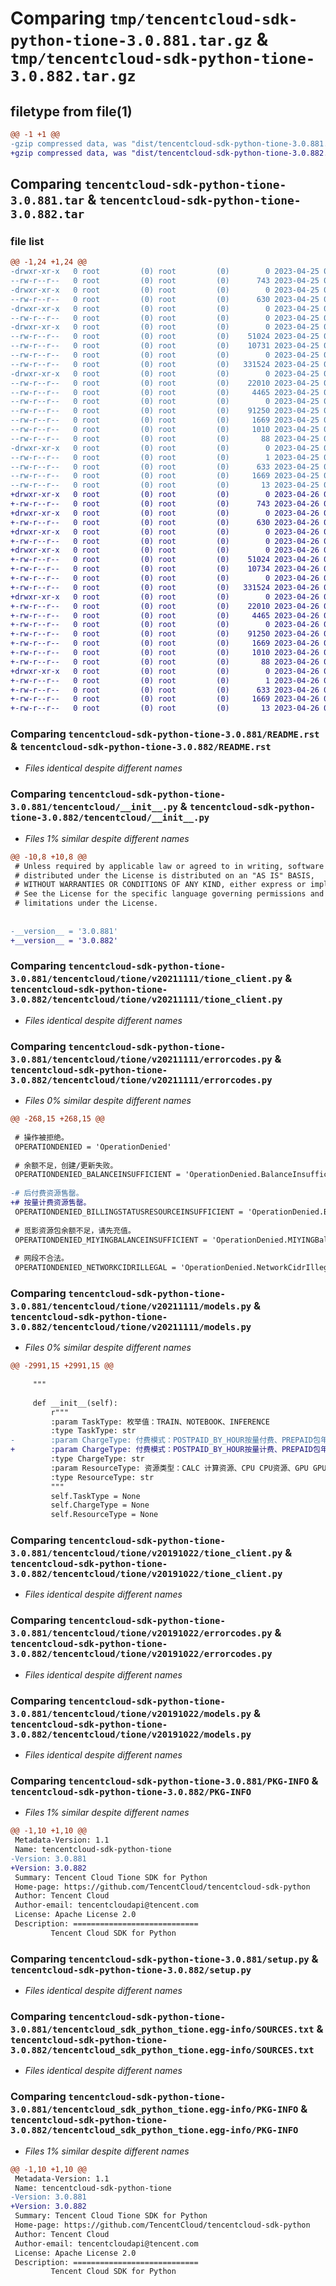 # Comparing `tmp/tencentcloud-sdk-python-tione-3.0.881.tar.gz` & `tmp/tencentcloud-sdk-python-tione-3.0.882.tar.gz`

## filetype from file(1)

```diff
@@ -1 +1 @@
-gzip compressed data, was "dist/tencentcloud-sdk-python-tione-3.0.881.tar", last modified: Tue Apr 25 00:58:21 2023, max compression
+gzip compressed data, was "dist/tencentcloud-sdk-python-tione-3.0.882.tar", last modified: Wed Apr 26 03:57:34 2023, max compression
```

## Comparing `tencentcloud-sdk-python-tione-3.0.881.tar` & `tencentcloud-sdk-python-tione-3.0.882.tar`

### file list

```diff
@@ -1,24 +1,24 @@
-drwxr-xr-x   0 root         (0) root         (0)        0 2023-04-25 00:58:21.000000 tencentcloud-sdk-python-tione-3.0.881/
--rw-r--r--   0 root         (0) root         (0)      743 2023-04-25 00:58:21.000000 tencentcloud-sdk-python-tione-3.0.881/README.rst
-drwxr-xr-x   0 root         (0) root         (0)        0 2023-04-25 00:58:21.000000 tencentcloud-sdk-python-tione-3.0.881/tencentcloud/
--rw-r--r--   0 root         (0) root         (0)      630 2023-04-25 00:58:21.000000 tencentcloud-sdk-python-tione-3.0.881/tencentcloud/__init__.py
-drwxr-xr-x   0 root         (0) root         (0)        0 2023-04-25 00:58:21.000000 tencentcloud-sdk-python-tione-3.0.881/tencentcloud/tione/
--rw-r--r--   0 root         (0) root         (0)        0 2023-04-25 00:58:21.000000 tencentcloud-sdk-python-tione-3.0.881/tencentcloud/tione/__init__.py
-drwxr-xr-x   0 root         (0) root         (0)        0 2023-04-25 00:58:21.000000 tencentcloud-sdk-python-tione-3.0.881/tencentcloud/tione/v20211111/
--rw-r--r--   0 root         (0) root         (0)    51024 2023-04-25 00:58:21.000000 tencentcloud-sdk-python-tione-3.0.881/tencentcloud/tione/v20211111/tione_client.py
--rw-r--r--   0 root         (0) root         (0)    10731 2023-04-25 00:58:21.000000 tencentcloud-sdk-python-tione-3.0.881/tencentcloud/tione/v20211111/errorcodes.py
--rw-r--r--   0 root         (0) root         (0)        0 2023-04-25 00:58:21.000000 tencentcloud-sdk-python-tione-3.0.881/tencentcloud/tione/v20211111/__init__.py
--rw-r--r--   0 root         (0) root         (0)   331524 2023-04-25 00:58:21.000000 tencentcloud-sdk-python-tione-3.0.881/tencentcloud/tione/v20211111/models.py
-drwxr-xr-x   0 root         (0) root         (0)        0 2023-04-25 00:58:21.000000 tencentcloud-sdk-python-tione-3.0.881/tencentcloud/tione/v20191022/
--rw-r--r--   0 root         (0) root         (0)    22010 2023-04-25 00:58:21.000000 tencentcloud-sdk-python-tione-3.0.881/tencentcloud/tione/v20191022/tione_client.py
--rw-r--r--   0 root         (0) root         (0)     4465 2023-04-25 00:58:21.000000 tencentcloud-sdk-python-tione-3.0.881/tencentcloud/tione/v20191022/errorcodes.py
--rw-r--r--   0 root         (0) root         (0)        0 2023-04-25 00:58:21.000000 tencentcloud-sdk-python-tione-3.0.881/tencentcloud/tione/v20191022/__init__.py
--rw-r--r--   0 root         (0) root         (0)    91250 2023-04-25 00:58:21.000000 tencentcloud-sdk-python-tione-3.0.881/tencentcloud/tione/v20191022/models.py
--rw-r--r--   0 root         (0) root         (0)     1669 2023-04-25 00:58:21.000000 tencentcloud-sdk-python-tione-3.0.881/PKG-INFO
--rw-r--r--   0 root         (0) root         (0)     1010 2023-04-25 00:58:21.000000 tencentcloud-sdk-python-tione-3.0.881/setup.py
--rw-r--r--   0 root         (0) root         (0)       88 2023-04-25 00:58:21.000000 tencentcloud-sdk-python-tione-3.0.881/setup.cfg
-drwxr-xr-x   0 root         (0) root         (0)        0 2023-04-25 00:58:21.000000 tencentcloud-sdk-python-tione-3.0.881/tencentcloud_sdk_python_tione.egg-info/
--rw-r--r--   0 root         (0) root         (0)        1 2023-04-25 00:58:21.000000 tencentcloud-sdk-python-tione-3.0.881/tencentcloud_sdk_python_tione.egg-info/dependency_links.txt
--rw-r--r--   0 root         (0) root         (0)      633 2023-04-25 00:58:21.000000 tencentcloud-sdk-python-tione-3.0.881/tencentcloud_sdk_python_tione.egg-info/SOURCES.txt
--rw-r--r--   0 root         (0) root         (0)     1669 2023-04-25 00:58:21.000000 tencentcloud-sdk-python-tione-3.0.881/tencentcloud_sdk_python_tione.egg-info/PKG-INFO
--rw-r--r--   0 root         (0) root         (0)       13 2023-04-25 00:58:21.000000 tencentcloud-sdk-python-tione-3.0.881/tencentcloud_sdk_python_tione.egg-info/top_level.txt
+drwxr-xr-x   0 root         (0) root         (0)        0 2023-04-26 03:57:34.000000 tencentcloud-sdk-python-tione-3.0.882/
+-rw-r--r--   0 root         (0) root         (0)      743 2023-04-26 03:57:34.000000 tencentcloud-sdk-python-tione-3.0.882/README.rst
+drwxr-xr-x   0 root         (0) root         (0)        0 2023-04-26 03:57:34.000000 tencentcloud-sdk-python-tione-3.0.882/tencentcloud/
+-rw-r--r--   0 root         (0) root         (0)      630 2023-04-26 03:57:34.000000 tencentcloud-sdk-python-tione-3.0.882/tencentcloud/__init__.py
+drwxr-xr-x   0 root         (0) root         (0)        0 2023-04-26 03:57:34.000000 tencentcloud-sdk-python-tione-3.0.882/tencentcloud/tione/
+-rw-r--r--   0 root         (0) root         (0)        0 2023-04-26 03:57:34.000000 tencentcloud-sdk-python-tione-3.0.882/tencentcloud/tione/__init__.py
+drwxr-xr-x   0 root         (0) root         (0)        0 2023-04-26 03:57:34.000000 tencentcloud-sdk-python-tione-3.0.882/tencentcloud/tione/v20211111/
+-rw-r--r--   0 root         (0) root         (0)    51024 2023-04-26 03:57:34.000000 tencentcloud-sdk-python-tione-3.0.882/tencentcloud/tione/v20211111/tione_client.py
+-rw-r--r--   0 root         (0) root         (0)    10734 2023-04-26 03:57:34.000000 tencentcloud-sdk-python-tione-3.0.882/tencentcloud/tione/v20211111/errorcodes.py
+-rw-r--r--   0 root         (0) root         (0)        0 2023-04-26 03:57:34.000000 tencentcloud-sdk-python-tione-3.0.882/tencentcloud/tione/v20211111/__init__.py
+-rw-r--r--   0 root         (0) root         (0)   331524 2023-04-26 03:57:34.000000 tencentcloud-sdk-python-tione-3.0.882/tencentcloud/tione/v20211111/models.py
+drwxr-xr-x   0 root         (0) root         (0)        0 2023-04-26 03:57:34.000000 tencentcloud-sdk-python-tione-3.0.882/tencentcloud/tione/v20191022/
+-rw-r--r--   0 root         (0) root         (0)    22010 2023-04-26 03:57:34.000000 tencentcloud-sdk-python-tione-3.0.882/tencentcloud/tione/v20191022/tione_client.py
+-rw-r--r--   0 root         (0) root         (0)     4465 2023-04-26 03:57:34.000000 tencentcloud-sdk-python-tione-3.0.882/tencentcloud/tione/v20191022/errorcodes.py
+-rw-r--r--   0 root         (0) root         (0)        0 2023-04-26 03:57:34.000000 tencentcloud-sdk-python-tione-3.0.882/tencentcloud/tione/v20191022/__init__.py
+-rw-r--r--   0 root         (0) root         (0)    91250 2023-04-26 03:57:34.000000 tencentcloud-sdk-python-tione-3.0.882/tencentcloud/tione/v20191022/models.py
+-rw-r--r--   0 root         (0) root         (0)     1669 2023-04-26 03:57:34.000000 tencentcloud-sdk-python-tione-3.0.882/PKG-INFO
+-rw-r--r--   0 root         (0) root         (0)     1010 2023-04-26 03:57:34.000000 tencentcloud-sdk-python-tione-3.0.882/setup.py
+-rw-r--r--   0 root         (0) root         (0)       88 2023-04-26 03:57:34.000000 tencentcloud-sdk-python-tione-3.0.882/setup.cfg
+drwxr-xr-x   0 root         (0) root         (0)        0 2023-04-26 03:57:34.000000 tencentcloud-sdk-python-tione-3.0.882/tencentcloud_sdk_python_tione.egg-info/
+-rw-r--r--   0 root         (0) root         (0)        1 2023-04-26 03:57:34.000000 tencentcloud-sdk-python-tione-3.0.882/tencentcloud_sdk_python_tione.egg-info/dependency_links.txt
+-rw-r--r--   0 root         (0) root         (0)      633 2023-04-26 03:57:34.000000 tencentcloud-sdk-python-tione-3.0.882/tencentcloud_sdk_python_tione.egg-info/SOURCES.txt
+-rw-r--r--   0 root         (0) root         (0)     1669 2023-04-26 03:57:34.000000 tencentcloud-sdk-python-tione-3.0.882/tencentcloud_sdk_python_tione.egg-info/PKG-INFO
+-rw-r--r--   0 root         (0) root         (0)       13 2023-04-26 03:57:34.000000 tencentcloud-sdk-python-tione-3.0.882/tencentcloud_sdk_python_tione.egg-info/top_level.txt
```

### Comparing `tencentcloud-sdk-python-tione-3.0.881/README.rst` & `tencentcloud-sdk-python-tione-3.0.882/README.rst`

 * *Files identical despite different names*

### Comparing `tencentcloud-sdk-python-tione-3.0.881/tencentcloud/__init__.py` & `tencentcloud-sdk-python-tione-3.0.882/tencentcloud/__init__.py`

 * *Files 1% similar despite different names*

```diff
@@ -10,8 +10,8 @@
 # Unless required by applicable law or agreed to in writing, software
 # distributed under the License is distributed on an "AS IS" BASIS,
 # WITHOUT WARRANTIES OR CONDITIONS OF ANY KIND, either express or implied.
 # See the License for the specific language governing permissions and
 # limitations under the License.
 
 
-__version__ = '3.0.881'
+__version__ = '3.0.882'
```

### Comparing `tencentcloud-sdk-python-tione-3.0.881/tencentcloud/tione/v20211111/tione_client.py` & `tencentcloud-sdk-python-tione-3.0.882/tencentcloud/tione/v20211111/tione_client.py`

 * *Files identical despite different names*

### Comparing `tencentcloud-sdk-python-tione-3.0.881/tencentcloud/tione/v20211111/errorcodes.py` & `tencentcloud-sdk-python-tione-3.0.882/tencentcloud/tione/v20211111/errorcodes.py`

 * *Files 0% similar despite different names*

```diff
@@ -268,15 +268,15 @@
 
 # 操作被拒绝。
 OPERATIONDENIED = 'OperationDenied'
 
 # 余额不足，创建/更新失败。
 OPERATIONDENIED_BALANCEINSUFFICIENT = 'OperationDenied.BalanceInsufficient'
 
-# 后付费资源售罄。
+# 按量计费资源售罄。
 OPERATIONDENIED_BILLINGSTATUSRESOURCEINSUFFICIENT = 'OperationDenied.BillingStatusResourceInsufficient'
 
 # 觅影资源包余额不足，请先充值。
 OPERATIONDENIED_MIYINGBALANCEINSUFFICIENT = 'OperationDenied.MIYINGBalanceInsufficient'
 
 # 网段不合法。
 OPERATIONDENIED_NETWORKCIDRILLEGAL = 'OperationDenied.NetworkCidrIllegal'
```

### Comparing `tencentcloud-sdk-python-tione-3.0.881/tencentcloud/tione/v20211111/models.py` & `tencentcloud-sdk-python-tione-3.0.882/tencentcloud/tione/v20211111/models.py`

 * *Files 0% similar despite different names*

```diff
@@ -2991,15 +2991,15 @@
 
     """
 
     def __init__(self):
         r"""
         :param TaskType: 枚举值：TRAIN、NOTEBOOK、INFERENCE
         :type TaskType: str
-        :param ChargeType: 付费模式：POSTPAID_BY_HOUR按量付费、PREPAID包年包月
+        :param ChargeType: 付费模式：POSTPAID_BY_HOUR按量计费、PREPAID包年包月
         :type ChargeType: str
         :param ResourceType: 资源类型：CALC 计算资源、CPU CPU资源、GPU GPU资源、CBS云硬盘
         :type ResourceType: str
         """
         self.TaskType = None
         self.ChargeType = None
         self.ResourceType = None
```

### Comparing `tencentcloud-sdk-python-tione-3.0.881/tencentcloud/tione/v20191022/tione_client.py` & `tencentcloud-sdk-python-tione-3.0.882/tencentcloud/tione/v20191022/tione_client.py`

 * *Files identical despite different names*

### Comparing `tencentcloud-sdk-python-tione-3.0.881/tencentcloud/tione/v20191022/errorcodes.py` & `tencentcloud-sdk-python-tione-3.0.882/tencentcloud/tione/v20191022/errorcodes.py`

 * *Files identical despite different names*

### Comparing `tencentcloud-sdk-python-tione-3.0.881/tencentcloud/tione/v20191022/models.py` & `tencentcloud-sdk-python-tione-3.0.882/tencentcloud/tione/v20191022/models.py`

 * *Files identical despite different names*

### Comparing `tencentcloud-sdk-python-tione-3.0.881/PKG-INFO` & `tencentcloud-sdk-python-tione-3.0.882/PKG-INFO`

 * *Files 1% similar despite different names*

```diff
@@ -1,10 +1,10 @@
 Metadata-Version: 1.1
 Name: tencentcloud-sdk-python-tione
-Version: 3.0.881
+Version: 3.0.882
 Summary: Tencent Cloud Tione SDK for Python
 Home-page: https://github.com/TencentCloud/tencentcloud-sdk-python
 Author: Tencent Cloud
 Author-email: tencentcloudapi@tencent.com
 License: Apache License 2.0
 Description: ============================
         Tencent Cloud SDK for Python
```

### Comparing `tencentcloud-sdk-python-tione-3.0.881/setup.py` & `tencentcloud-sdk-python-tione-3.0.882/setup.py`

 * *Files identical despite different names*

### Comparing `tencentcloud-sdk-python-tione-3.0.881/tencentcloud_sdk_python_tione.egg-info/SOURCES.txt` & `tencentcloud-sdk-python-tione-3.0.882/tencentcloud_sdk_python_tione.egg-info/SOURCES.txt`

 * *Files identical despite different names*

### Comparing `tencentcloud-sdk-python-tione-3.0.881/tencentcloud_sdk_python_tione.egg-info/PKG-INFO` & `tencentcloud-sdk-python-tione-3.0.882/tencentcloud_sdk_python_tione.egg-info/PKG-INFO`

 * *Files 1% similar despite different names*

```diff
@@ -1,10 +1,10 @@
 Metadata-Version: 1.1
 Name: tencentcloud-sdk-python-tione
-Version: 3.0.881
+Version: 3.0.882
 Summary: Tencent Cloud Tione SDK for Python
 Home-page: https://github.com/TencentCloud/tencentcloud-sdk-python
 Author: Tencent Cloud
 Author-email: tencentcloudapi@tencent.com
 License: Apache License 2.0
 Description: ============================
         Tencent Cloud SDK for Python
```

